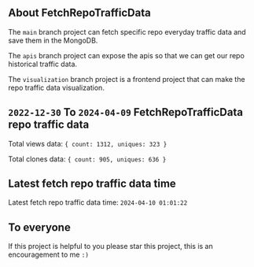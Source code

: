 ## About FetchRepoTrafficData

The `main` branch project can fetch specific repo everyday traffic data and save them in the MongoDB.

The `apis` branch project can expose the apis so that we can get our repo historical traffic data.

The `visualization` branch project is a frontend project that can make the repo traffic data visualization.

## `2022-12-30` To `2024-04-09` FetchRepoTrafficData repo traffic data

Total views data: `{ count: 1312, uniques: 323 }`

Total clones data: `{ count: 905, uniques: 636 }`

## Latest fetch repo traffic data time

Latest fetch repo traffic data time: `2024-04-10 01:01:22`

## To everyone

If this project is helpful to you please star this project, this is an encouragement to me `:)`



